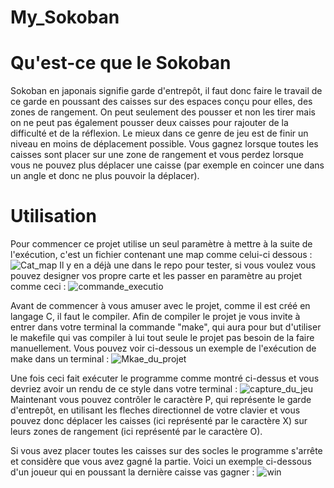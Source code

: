 # My_Sokoban

# Qu'est-ce que le Sokoban

Sokoban en japonais signifie garde d'entrepôt, il faut donc faire le travail de ce garde en poussant des caisses sur des espaces conçu pour elles, des zones de rangement.  On peut seulement des pousser et non les tirer mais on ne peut pas également pousser deux caisses pour rajouter de la difficulté et de la réflexion.  Le mieux dans ce genre de jeu est de finir un niveau en moins de déplacement possible.  Vous gagnez lorsque toutes les caisses sont placer sur une zone de rangement et vous perdez lorsque vous ne pouvez plus déplacer une caisse (par exemple en coincer une dans un angle et donc ne plus pouvoir la déplacer).
﻿
# Utilisation

Pour commencer ce projet utilise un seul paramètre à mettre à la suite de l'exécution, c'est un fichier contenant une map comme celui-ci dessous :
![Cat_map](https://user-images.githubusercontent.com/71844868/124367217-85cbf800-dc55-11eb-978a-92d48d4ff2f7.png)
Il y en a déjà une dans le repo pour tester, si vous voulez vous pouvez designer vos propre carte et les passer en paramètre au projet comme ceci :
![commande_executio](https://user-images.githubusercontent.com/71844868/124367251-cdeb1a80-dc55-11eb-8c29-63c3b6144d47.png)

Avant de commencer à vous amuser avec le projet, comme il est créé en langage C, il faut le compiler.  Afin de compiler le projet je vous invite à entrer dans votre terminal la commande "make", qui aura pour but d'utiliser le makefile qui vas compiler à lui tout seule le projet pas besoin de la faire manuellement.  Vous pouvez voir ci-dessous un exemple de l'exécution de make dans un terminal :
![Mkae_du_projet](https://user-images.githubusercontent.com/71844868/124367298-481b9f00-dc56-11eb-907d-a06c91a391e7.png)

Une fois ceci fait exécuter le programme comme montré ci-dessus et vous devriez avoir un rendu de ce style dans votre terminal :
![capture_du_jeu](https://user-images.githubusercontent.com/71844868/124367317-726d5c80-dc56-11eb-855b-ca8a5beae8b1.png)
Maintenant vous pouvez contrôler le caractère P, qui représente le garde d'entrepôt, en utilisant les fleches directionnel de votre clavier et vous pouvez donc déplacer les caisses (ici représenté par le caractère X) sur leurs zones de rangement (ici représenté par le caractère O).

Si vous avez placer toutes les caisses sur des socles le programme s'arrête et considère que vous avez gagné la partie.
Voici un exemple ci-dessous d'un joueur qui en poussant la dernière caisse vas gagner :
![win](https://user-images.githubusercontent.com/71844868/124367403-2242ca00-dc57-11eb-90b5-120396e14c43.png)
